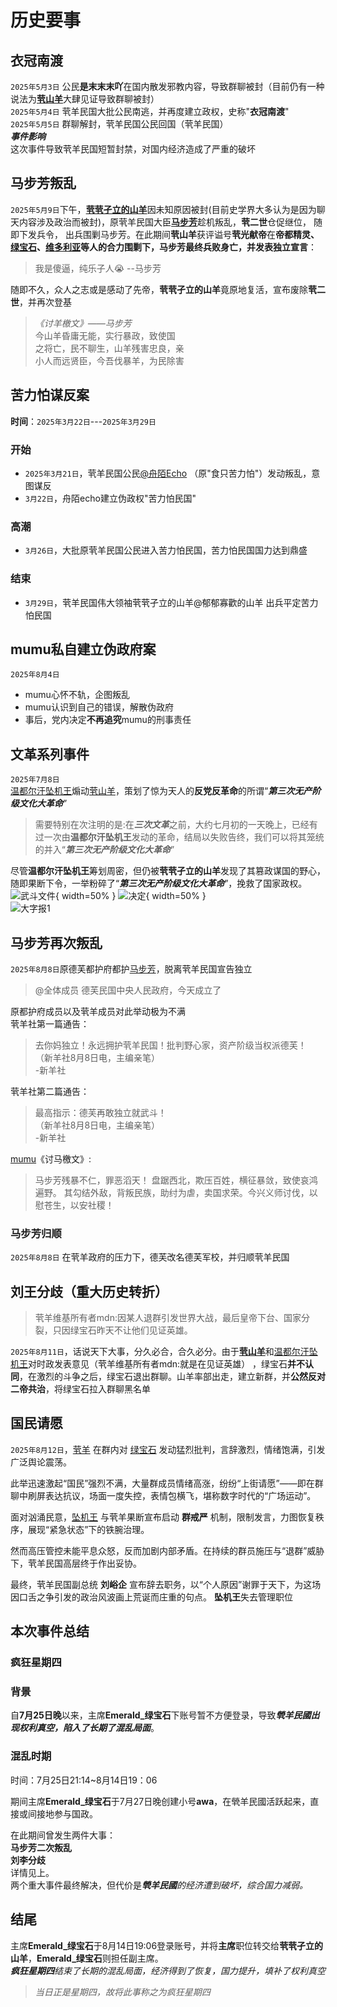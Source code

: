 # 历史要事

## 衣冠南渡
`2025年5月3日` 公民**是末末末吖**在国内散发邪教内容，导致群聊被封（目前仍有一种说法为[**茕山羊**](../../name/name.md#goat)大肆见证导致群聊被封）    
`2025年5月4日` 茕羊民国大批公民南逃，并再度建立政权，史称"**衣冠南渡**"   
`2025年5月5日` 群聊解封，茕羊民国公民回国（茕羊民国）  
***事件影响***   
这次事件导致茕羊民国短暂封禁，对国内经济造成了严重的破坏   

## 马步芳叛乱

`2025年5月9日`下午，[**茕茕孑立的山羊**](../../name/name.md#goat)因未知原因被封(目前史学界大多认为是因为聊天内容涉及政治而被封)，原茕羊民国大臣[**马步芳**](../../name/name.md#creeper)趁机叛乱，**茕二世**仓促继位， 随即下发兵令， 出兵围剿马步芳。在此期间**茕山羊**获评谥号**茕光献帝**在**帝都精灵、[绿宝石](../../name/name.md#emerald)、[维多利亚](../../name/name.md#wdly)**等人的合力围剿下，马步芳最终兵败身亡，并发表**独立宣言**：  

>我是傻逼，纯乐子人😭     --马步芳

随即不久，众人之志或是感动了先帝，**茕茕孑立的山羊**竟原地复活，宣布废除**茕二世**，并再次登基

>*《讨羊檄文》——马步芳*  
今山羊昏庸无能，实行暴政，致使国  
之将亡，民不聊生，山羊残害忠良，亲  
小人而远贤臣，今吾伐暴羊，为民除害   

## 苦力怕谋反案

**时间**：`2025年3月22日`---`2025年3月29日`

### 开始
- `2025年3月21日`，茕羊民国公民[@舟陌Echo](../../name/name.md#creeper) （原"食只苦力怕"）发动叛乱，意图谋反
- `3月22日`，舟陌echo建立伪政权"苦力怕民国"

### 高潮
- `3月26日`，大批原茕羊民国公民进入苦力怕民国，苦力怕民国国力达到鼎盛

### 结束
- `3月29日`，茕羊民国伟大领袖茕茕孑立的山羊@郁郁寡歡的山羊 出兵平定苦力怕民国

## mumu私自建立伪政府案
`2025年8月4日`   
- mumu心怀不轨，企图叛乱  
- mumu认识到自己的错误，解散伪政府   
- 事后，党内决定**不再追究**mumu的刑事责任

## 文革系列事件
`2025年7月8日`  
[温都尔汗坠机王](../../name/name.md#linbiao)煽动[茕山羊](../../name/name.md#goat)，策划了惊为天人的**反党反革命**的所谓“***第三次无产阶级文化大革命***”
> 需要特别在次注明的是:在***三次文革***之前，大约七月初的一天晚上，已经有过一次由**温都尔汗坠机王**发动的革命，结局以失败告终，我们可以将其笼统的并入“***第三次无产阶级文化大革命***”

尽管**温都尔汗坠机王**筹划周密，但仍被**茕茕孑立的山羊**发现了其篡政谋国的野心，随即果断下令，一举粉碎了“***第三次无产阶级文化大革命***”，挽救了国家政权。
![武斗文件](https://img.wsmdn.dpdns.org/img/武斗指示.jpg){ width=50% }  ![决定](https://img.wsmdn.dpdns.org/img/决定.jpg){ width=50% }  
![大字报1](https://img.wsmdn.dpdns.org/img/大字报1.jpg)
## 马步芳再次叛乱
`2025年8月8日`原德芙都护府都护[马步芳](../../name/name.md#creeper)，脱离茕羊民国宣告独立  
> @全体成员 德芙民国中央人民政府，今天成立了  

原都护府成员以及茕羊成员对此举动极为不满  
茕羊社第一篇通告：    
>去你妈独立！永远拥护茕羊民国！批判野心家，资产阶级当权派德芙！  
（新羊社8月8日电，主编亲笔）  
>                       -新羊社  

茕羊社第二篇通告：  

> 最高指示：德芙再敢独立就武斗！  
（新羊社8月8日电，主编亲笔）  
>                       -新羊社

[mumu](../../name/name.md#mumu)《讨马檄文》:
>马步芳残暴不仁，罪恶滔天！
> 盘踞西北，欺压百姓，横征暴敛，致使哀鸿遍野。
> 其勾结外敌，背叛民族，助纣为虐，卖国求荣。今兴义师讨伐，以慰苍生，以安社稷！

### 马步芳归顺
`2025年8月8日` 在茕羊政府的压力下，德芙改名德芙军校，并归顺茕羊民国

## 刘王分歧（重大历史转折）

> 茕羊维基所有者mdn:因某人退群引发世界大战，最后皇帝下台、国家分裂，只因绿宝石昨天不让他们见证英雄。

`2025年8月11日`，话说天下大事，分久必合，合久必分。由于[**茕山羊**](../../name/name.md#goat)和[温都尔汗坠机王](../../name/name.md#linbiao)对时政发表意见（茕羊维基所有者mdn:就是在见证英雄）  ，绿宝石**并不认同**，在激烈的斗争之后，绿宝石退出群聊。山羊率部出走，建立新群，并**公然反对二帝共治**，将绿宝石拉入群聊黑名单

## 国民请愿

`2025年8月12日`，[茕羊](../../name/name.md#goat) 在群内对 [绿宝石](../../name/name.md#emerald) 发动猛烈批判，言辞激烈，情绪饱满，引发广泛舆论震荡。

此举迅速激起“国民”强烈不满，大量群成员情绪高涨，纷纷“上街请愿”——即在群聊中刷屏表达抗议，场面一度失控，表情包横飞，堪称数字时代的“广场运动”。

面对汹涌民意，[坠机王](../../name/name.md#linbiao) 与茕羊果断宣布启动 **群戒严** 机制，限制发言，力图恢复秩序，展现“紧急状态”下的铁腕治理。

然而高压管控未能平息众怒，反而加剧内部矛盾。在持续的群员施压与“退群”威胁下，茕羊民国高层终于作出妥协。

最终，茕羊民国副总统 **刘峪企** 宣布辞去职务，以“个人原因”谢罪于天下，为这场因口舌之争引发的政治风波画上荒诞而庄重的句点。
**坠机王**失去管理职位  
## 本次事件总结
### 疯狂星期四  
  
### 背景  
自**7月25日晚**以来，主席**Emerald_绿宝石**下账号暂不方便登录，导致***煢羊民國出现权利真空，陷入了长期了混乱局面***。  
  
### 混乱时期  
时间：7月25日21:14~8月14日19：06  
  
期间主席**Emerald_绿宝石**于7月27日晚创建小号**awa**，在煢羊民國活跃起来，直接或间接地参与国政。   
    
在此期间曾发生两件大事：  
**马步芳二次叛乱**  
**刘李分歧**  
详情见上。  
两个重大事件最终解决，但代价是***煢羊民國**的经济遭到破坏，综合国力减弱。*  
  
## 结尾  
主席**Emerald_绿宝石**于8月14日19:06登录账号，并将**主席**职位转交给**茕茕孑立的山羊**，**Emerald_绿宝石**则担任副主席。  
***疯狂星期四**结束了长期的混乱局面，经济得到了恢复，国力提升，填补了权利真空*  
> *当日正是星期四，故将此事称之为疯狂星期四*  
<div id="giscus"></div>
<script src="https://giscus.app/client.js"
        data-repo="nomdn/GoatBook-Source"
        data-repo-id="R_kgDOPXYjCw"
        data-category="General"
        data-category-id="DIC_kwDOPXYjC84Ctwim"
        data-mapping="title"
        data-strict="0"
        data-reactions-enabled="1"
        data-emit-metadata="0"
        data-input-position="top"
        data-theme="preferred_color_scheme"
        data-lang="zh-CN"
        crossorigin="anonymous"
        async>
</script>
